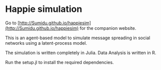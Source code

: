 # Happie simulation

Go to [http://Sumidu.github.io/happiesim](http://Sumidu.github.io/happiesim) for the companion website.

This is an agent-based model to simulate message spreading in social networks using a latent-process model.

The simulation is written completely in Julia. Data Analysis is written in R.


Run the setup.jl to install the required dependencies. 
